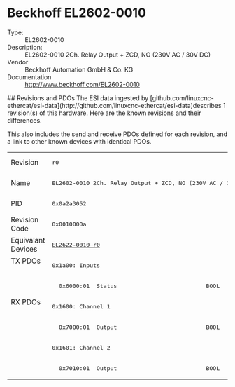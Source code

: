 #  Beckhoff EL2602-0010

<dl>
  <dt>Type:</dt><dd>EL2602-0010</dd>
  <dt>Description:</dt><dd>EL2602-0010 2Ch. Relay Output + ZCD, NO (230V AC / 30V DC)</dd>
  <dt>Vendor</dt><dd>Beckhoff Automation GmbH & Co. KG</dd>
  <dt>Documentation</dt><dd><a href="http://www.beckhoff.com/EL2602-0010">http://www.beckhoff.com/EL2602-0010</a></dd>
</dl>
## Revisions and PDOs
The ESI data ingested by [github.com/linuxcnc-ethercat/esi-data](http://github.com/linuxcnc-ethercat/esi-data)describes 1 revision(s) of this hardware.  Here are the known revisions and their differences.

This also includes the send and receive PDOs defined for each revision, and a link to other known devices with identical PDOs.

<table>
<tr >
<td class="first">Revision</td>
<td ><pre>r0</pre></td>
</tr>
<tr >
<td class="first">Name</td>
<td ><pre>EL2602-0010 2Ch. Relay Output + ZCD, NO (230V AC / 30V DC)</pre></td>
</tr>
<tr >
<td class="first">PID</td>
<td ><pre>0x0a2a3052</pre></td>
</tr>
<tr >
<td class="first">Revision Code</td>
<td ><pre>0x0010000a</pre></td>
</tr>
<tr >
<td class="first">Equivalant Devices</td>
<td ><pre><a href="EL2622-0010">EL2622-0010 r0</a></pre></td>
</tr>
<tr class="txpdo pdosection">
<td class="first" rowspan=2 valign=top>TX PDOs</td>
<td><pre>0x1a00: Inputs</pre></td>
<td></td>
</tr>
<tr class="txpdo">
<td ><pre>  0x6000:01  Status                          BOOL</pre></td>
</tr>
<tr class="rxpdo pdosection">
<td class="first" rowspan=4 valign=top>RX PDOs</td>
<td><pre>0x1600: Channel 1</pre></td>
<td></td>
</tr>
<tr class="rxpdo">
<td ><pre>  0x7000:01  Output                          BOOL</pre></td>
</tr>
<tr class="rxpdo pdosection">
<td ><pre>0x1601: Channel 2</pre></td>
</tr>
<tr class="rxpdo">
<td ><pre>  0x7010:01  Output                          BOOL</pre></td>
</tr>
</table>
